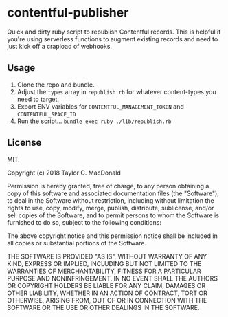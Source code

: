 # contentful-publisher

Quick and dirty ruby script to republish Contentful records. This is helpful if you're using serverless functions to augment existing records and need to just kick off a crapload of webhooks. 

## Usage

1. Clone the repo and bundle. 
2. Adjust the `types` array in `republish.rb` for whatever content-types you need to target. 
3. Export ENV variables for `CONTENTFUL_MANAGEMENT_TOKEN` and `CONTENTFUL_SPACE_ID`
4. Run the script... `bundle exec ruby ./lib/republish.rb`

## License

MIT. 

Copyright (c) 2018 Taylor C. MacDonald

Permission is hereby granted, free of charge, to any person
obtaining a copy of this software and associated documentation
files (the "Software"), to deal in the Software without
restriction, including without limitation the rights to use,
copy, modify, merge, publish, distribute, sublicense, and/or sell
copies of the Software, and to permit persons to whom the
Software is furnished to do so, subject to the following
conditions:

The above copyright notice and this permission notice shall be
included in all copies or substantial portions of the Software.

THE SOFTWARE IS PROVIDED "AS IS", WITHOUT WARRANTY OF ANY KIND,
EXPRESS OR IMPLIED, INCLUDING BUT NOT LIMITED TO THE WARRANTIES
OF MERCHANTABILITY, FITNESS FOR A PARTICULAR PURPOSE AND
NONINFRINGEMENT. IN NO EVENT SHALL THE AUTHORS OR COPYRIGHT
HOLDERS BE LIABLE FOR ANY CLAIM, DAMAGES OR OTHER LIABILITY,
WHETHER IN AN ACTION OF CONTRACT, TORT OR OTHERWISE, ARISING
FROM, OUT OF OR IN CONNECTION WITH THE SOFTWARE OR THE USE OR
OTHER DEALINGS IN THE SOFTWARE.


